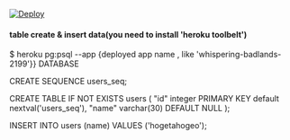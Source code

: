 [![Deploy](https://www.herokucdn.com/deploy/button.png)](https://heroku.com/deploy)


#### table create & insert data(you need to install 'heroku toolbelt')

 $ heroku pg:psql --app {deployed app name , like 'whispering-badlands-2199'}} DATABASE

 CREATE SEQUENCE users_seq;

 CREATE TABLE IF NOT EXISTS users (
   "id" integer PRIMARY KEY default nextval('users_seq'),
   "name" varchar(30) DEFAULT NULL
 );

 INSERT INTO users (name) VALUES
    ('hogetahogeo');
